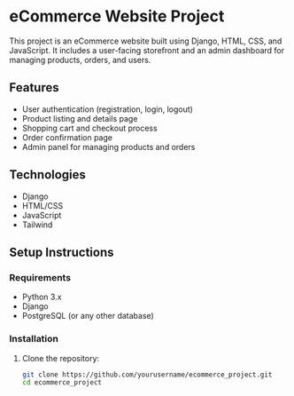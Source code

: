 # eCommerce Website Project

This project is an eCommerce website built using Django, HTML, CSS, and JavaScript. It includes a user-facing storefront and an admin dashboard for managing products, orders, and users.

## Features
- User authentication (registration, login, logout)
- Product listing and details page
- Shopping cart and checkout process
- Order confirmation page
- Admin panel for managing products and orders

## Technologies
- Django
- HTML/CSS
- JavaScript
- Tailwind

## Setup Instructions

### Requirements
- Python 3.x
- Django
- PostgreSQL (or any other database)

### Installation
1. Clone the repository:
   ```bash
   git clone https://github.com/yourusername/ecommerce_project.git
   cd ecommerce_project
